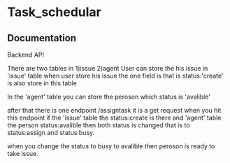 
# Task_schedular






## Documentation

Backend API

There are two tables in 1)issue 2)agent
User can store the his issue in 'issue' table
when user store his issue the one field is that is status:'create' is also store in
this table 

In the 'agent' table you can store the peroson which status is 'avalible'

after that there is one endpoint /assigntask it is a get request when you hit this endpoint
if the 'issue' table the status:create is there and 'agent' table the person status:avalible
then both status is changed that is to status:assign and status:busy.

when you change the status to busy to avalible then peroson is ready to take issue.

